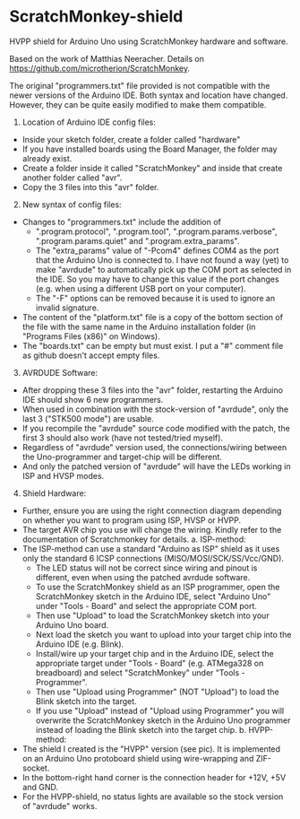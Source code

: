 # ScratchMonkey-shield
HVPP shield for Arduino Uno using ScratchMonkey hardware and software. 

Based on the work of Matthias Neeracher. Details on https://github.com/microtherion/ScratchMonkey. 

The original "programmers.txt" file provided is not compatible with the newer versions of the Arduino IDE. 
Both syntax and location have changed. However, they can be quite easily modified to make them compatible. 

1. Location of Arduino IDE config files: 
- Inside your sketch folder, create a folder called "hardware" 
- If you have installed boards using the Board Manager, the folder may already exist. 
- Create a folder inside it called "ScratchMonkey" and inside that create another folder called "avr". 
- Copy the 3 files into this "avr" folder. 

2. New syntax of config files: 
- Changes to "programmers.txt" include the addition of 
    - ".program.protocol", ".program.tool", ".program.params.verbose", ".program.params.quiet" and ".program.extra_params". 
    - The "extra_params" value of "-Pcom4" defines COM4 as the port that the Arduino Uno is connected to. I have not found a way (yet) to make "avrdude" to automatically pick up the COM port as selected in the IDE. So you may have to change this value if the port changes (e.g. when using a different USB port on your computer). 
    - The "-F" options can be removed because it is used to ignore an invalid signature. 
- The content of the "platform.txt" file is a copy of the bottom section of the file with the same name in the Arduino installation folder (in "Programs Files (x86)" on Windows). 
- The "boards.txt" can be empty but must exist. I put a "#" comment file as github doesn't accept empty files. 

3. AVRDUDE Software: 
- After dropping these 3 files into the "avr" folder, restarting the Arduino IDE should show 6 new programmers. 
- When used in combination with the stock-version of "avrdude", only the last 3 ("STK500 mode") are usable. 
- If you recompile the "avrdude" source code modified with the patch, the first 3 should also work (have not tested/tried myself). 
- Regardless of "avrdude" version used, the connections/wiring between the Uno-programmer and target-chip will be different. 
- And only the patched version of "avrdude" will have the LEDs working in ISP and HVSP modes. 

4. Shield Hardware: 
- Further, ensure you are using the right connection diagram depending on whether you want to program using ISP, HVSP or HVPP. 
- The target AVR chip you use will change the wiring. Kindly refer to the documentation of Scratchmonkey for details. 
a. ISP-method: 
- The ISP-method can use a standard "Arduino as ISP" shield as it uses only the standard 6 ICSP connections (MISO/MOSI/SCK/SS/Vcc/GND). 
   - The LED status will not be correct since wiring and pinout is different, even when using the patched avrdude software. 
   - To use the ScratchMonkey shield as an ISP programmer, open the ScratchMonkey sketch in the Arduino IDE, select "Arduino Uno" under "Tools - Board" and select the appropriate COM port. 
   - Then use "Upload" to load the ScratchMonkey sketch into your Arduino Uno board. 
   - Next load the sketch you want to upload into your target chip into the Arduino IDE (e.g. Blink). 
   - Install/wire up your target chip and in the Arduino IDE, select the appropriate target under "Tools - Board" (e.g. ATMega328 on breadboard) and select "ScratchMonkey" under "Tools - Programmer". 
   - Then use "Upload using Programmer" (NOT "Upload") to load the Blink sketch into the target. 
   - If you use "Upload" instead of "Upload using Programmer" you will overwrite the ScratchMonkey sketch in the Arduino Uno programmer instead of loading the Blink sketch into the target chip. 
b. HVPP-method: 
- The shield I created is the "HVPP" version (see pic). It is implemented on an Arduino Uno protoboard shield using wire-wrapping and ZIF-socket. 
- In the bottom-right hand corner is the connection header for +12V, +5V and GND. 
- For the HVPP-shield, no status lights are available so the stock version of "avrdude" works. 
